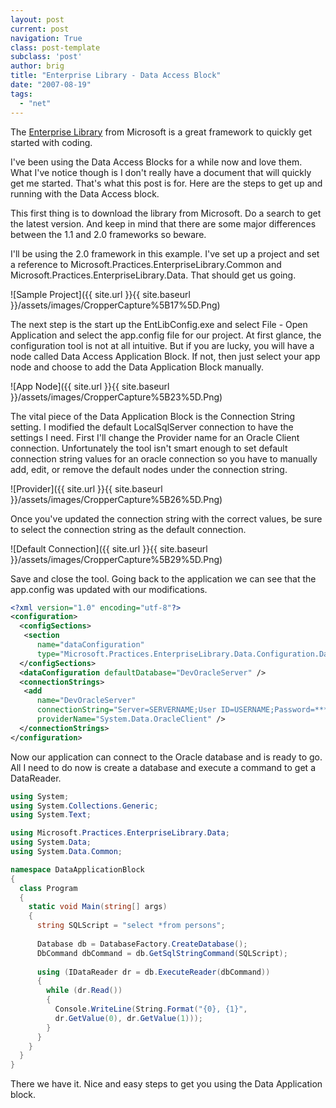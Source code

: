 ```yaml
---
layout: post
current: post
navigation: True
class: post-template
subclass: 'post'
author: brig
title: "Enterprise Library - Data Access Block"
date: "2007-08-19"
tags: 
  - "net"
---
```


The [Enterprise Library](http://msdn.microsoft.com/library/default.asp?url=/library/en-us/dnpag2/html/entlib2.asp) from Microsoft is a great framework to quickly get started with coding. 

I've been using the Data Access Blocks for a while now and love them. What I've notice though is I don't really have a document that will quickly get me started. That's what this post is for. Here are the steps to get up and running with the Data Access block.  
  
This first thing is to download the library from Microsoft. Do a search to get the latest version. And keep in mind that there are some major differences between the 1.1 and 2.0 frameworks so beware.  
  
I'll be using the 2.0 framework in this example. I've set up a project and set a reference to Microsoft.Practices.EnterpriseLibrary.Common and Microsoft.Practices.EnterpriseLibrary.Data. That should get us going.  
  
![Sample Project]({{ site.url }}{{ site.baseurl }}/assets/images/CropperCapture%5B17%5D.Png)
  
The next step is the start up the EntLibConfig.exe and select File - Open Application and select the app.config file for our project. At first glance, the configuration tool is not at all intuitive. But if you are lucky, you will have a node called Data Access Application Block. If not, then just select your app node and choose to add the Data Application Block manually.  
  
![App Node]({{ site.url }}{{ site.baseurl }}/assets/images/CropperCapture%5B23%5D.Png)
  
The vital piece of the Data Application Block is the Connection String setting. I modified the default LocalSqlServer connection to have the settings I need. First I'll change the Provider name for an Oracle Client connection. Unfortunately the tool isn't smart enough to set default connection string values for an oracle connection so you have to manually add, edit, or remove the default nodes under the connection string.  
  
![Provider]({{ site.url }}{{ site.baseurl }}/assets/images/CropperCapture%5B26%5D.Png)  
  
Once you've updated the connection string with the correct values, be sure to select the connection string as the default connection.  
  
![Default Connection]({{ site.url }}{{ site.baseurl }}/assets/images/CropperCapture%5B29%5D.Png)
  
Save and close the tool. Going back to the application we can see that the app.config was updated with our modifications.  
  
```xml
<?xml version="1.0" encoding="utf-8"?>
<configuration>
  <configSections>
   <section
      name="dataConfiguration"
      type="Microsoft.Practices.EnterpriseLibrary.Data.Configuration.DatabaseSettings, Microsoft.Practices.EnterpriseLibrary.Data, Version=2.0.0.0, Culture=neutral, PublicKeyToken=null" />
  </configSections>
  <dataConfiguration defaultDatabase="DevOracleServer" />
  <connectionStrings>
   <add
      name="DevOracleServer"
      connectionString="Server=SERVERNAME;User ID=USERNAME;Password=********;"
      providerName="System.Data.OracleClient" />
  </connectionStrings>
</configuration>
```

  
Now our application can connect to the Oracle database and is ready to go. All I need to do now is create a database and execute a command to get a DataReader.  
  
```csharp
using System;
using System.Collections.Generic;
using System.Text;

using Microsoft.Practices.EnterpriseLibrary.Data;
using System.Data;
using System.Data.Common;

namespace DataApplicationBlock
{
  class Program
  {
    static void Main(string[] args)
    {
      string SQLScript = "select *from persons";
      
      Database db = DatabaseFactory.CreateDatabase();
      DbCommand dbCommand = db.GetSqlStringCommand(SQLScript);
      
      using (IDataReader dr = db.ExecuteReader(dbCommand))
      {
        while (dr.Read())
        {
          Console.WriteLine(String.Format("{0}, {1}",
          dr.GetValue(0), dr.GetValue(1)));
        }
      }
    }
  }
}
```

There we have it. Nice and easy steps to get you using the Data Application block.
